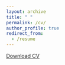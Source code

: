 ```yaml
---
layout: archive
title: " "
permalink: /cv/
author_profile: true
redirect_from:
  - /resume
---
```


[Download CV](https://academicpages.github.io/files/cv.pdf)

